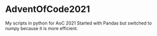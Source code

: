 # AdventOfCode2021
 My scripts in python for AoC 2021
 Started with Pandas but switched to numpy because it is more efficient.
